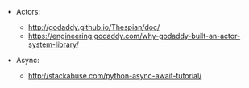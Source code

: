 
- Actors: 
  - http://godaddy.github.io/Thespian/doc/
  - https://engineering.godaddy.com/why-godaddy-built-an-actor-system-library/

- Async:
  - http://stackabuse.com/python-async-await-tutorial/
